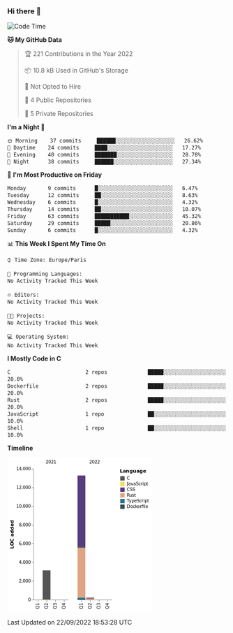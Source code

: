 ### Hi there 👋

<!--START_SECTION:waka-->
![Code Time](http://img.shields.io/badge/Code%20Time-1%2C610%20hrs%2011%20mins-blue)

**🐱 My GitHub Data** 

> 🏆 221 Contributions in the Year 2022
 > 
> 📦 10.8 kB Used in GitHub's Storage 
 > 
> 🚫 Not Opted to Hire
 > 
> 📜 4 Public Repositories 
 > 
> 🔑 5 Private Repositories  
 > 
**I'm a Night 🦉** 

```text
🌞 Morning    37 commits     ██████░░░░░░░░░░░░░░░░░░░   26.62% 
🌆 Daytime    24 commits     ████░░░░░░░░░░░░░░░░░░░░░   17.27% 
🌃 Evening    40 commits     ███████░░░░░░░░░░░░░░░░░░   28.78% 
🌙 Night      38 commits     ██████░░░░░░░░░░░░░░░░░░░   27.34%

```
📅 **I'm Most Productive on Friday** 

```text
Monday       9 commits      █░░░░░░░░░░░░░░░░░░░░░░░░   6.47% 
Tuesday      12 commits     ██░░░░░░░░░░░░░░░░░░░░░░░   8.63% 
Wednesday    6 commits      █░░░░░░░░░░░░░░░░░░░░░░░░   4.32% 
Thursday     14 commits     ██░░░░░░░░░░░░░░░░░░░░░░░   10.07% 
Friday       63 commits     ███████████░░░░░░░░░░░░░░   45.32% 
Saturday     29 commits     █████░░░░░░░░░░░░░░░░░░░░   20.86% 
Sunday       6 commits      █░░░░░░░░░░░░░░░░░░░░░░░░   4.32%

```


📊 **This Week I Spent My Time On** 

```text
⌚︎ Time Zone: Europe/Paris

💬 Programming Languages: 
No Activity Tracked This Week

🔥 Editors: 
No Activity Tracked This Week

🐱‍💻 Projects: 
No Activity Tracked This Week

💻 Operating System: 
No Activity Tracked This Week

```

**I Mostly Code in C** 

```text
C                        2 repos             █████░░░░░░░░░░░░░░░░░░░░   20.0% 
Dockerfile               2 repos             █████░░░░░░░░░░░░░░░░░░░░   20.0% 
Rust                     2 repos             █████░░░░░░░░░░░░░░░░░░░░   20.0% 
JavaScript               1 repo              ██░░░░░░░░░░░░░░░░░░░░░░░   10.0% 
Shell                    1 repo              ██░░░░░░░░░░░░░░░░░░░░░░░   10.0%

```


**Timeline**

![Chart not found](https://raw.githubusercontent.com/nu-wa/nu-wa/main/charts/bar_graph.png) 


 Last Updated on 22/09/2022 18:53:28 UTC
<!--END_SECTION:waka-->

<!--
**nu-wa/nu-wa** is a ✨ _special_ ✨ repository because its `README.md` (this file) appears on your GitHub profile.

Here are some ideas to get you started:

- 🔭 I’m currently working on ...
- 🌱 I’m currently learning ...
- 👯 I’m looking to collaborate on ...
- 🤔 I’m looking for help with ...
- 💬 Ask me about ...
- 📫 How to reach me: ...
- 😄 Pronouns: ...
- ⚡ Fun fact: ...
-->
